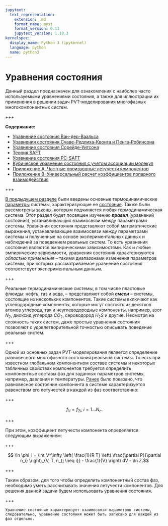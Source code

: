 ```yaml
---
jupytext:
  text_representation:
    extension: .md
    format_name: myst
    format_version: 0.13
    jupytext_version: 1.10.3
kernelspec:
  display_name: Python 3 (ipykernel)
  language: python
  name: python3
---
```


<a id='pvt-eos'></a>
# Уравнения состояния
Данный раздел предназначен для ознакомления с наиболее часто используемыми уравнениями состояния, а также для иллюстрации их применения в решении задач PVT-моделирования многофазных многокомпонентных систем.

+++

**Содержание:**
* [Уравнение состояния Ван-дер-Ваальса](./EOS-1-VanDerWaals.md)
* [Уравнения состояния Суаве-Редлиха-Квонга и Пенга-Робинсона](./EOS-2-SRK-PR.md)
* [Уравнение состояния Сорейде-Уитсона](./EOS-3-SW.md)
* [Теория SAFT](./EOS-4-SAFT.md)
* [Уравнение состояния PC-SAFT](./EOS-5-PCSAFT.md)
* [Кубическое уравнение состояния с учетом ассоциации молекул](./EOS-6-CPA.md)
* [Приложение A. Частные производные летучести компонентов](./EOS-Appendix-A-PD.md)
* [Приложение B. Универсальный расчет коэффициентов попарного взаимодействия](./EOS-Appendix-B-BIP.md)

+++

[В предыдущем разделе](../1-TD/TD-0-Introduction.md) были введены основные термодинамические [параметры](../1-TD/TD-1-Basics.html#pvt-td-basics-observables) системы, характеризующие ее [состояние](../1-TD/TD-1-Basics.html#pvt-td-basics-state). Также были рассмотрены [законы](../1-TD/TD-1-Basics.html#pvt-td-basics-laws), которым подчиняется любая термодинамическая система. Этот раздел будет посвящен изучению ***правил*** (уравнений состояния), устанавливающих взаимосвязи между параметрами системы. Уравнения состояния представляют собой математические выражения, устанавливающие взаимосвязи между параметрами системы и полученные на основе экспериментальных данных и наблюдений за поведением реальных систем. То есть уравнения состояния являются эмпирическими зависимостями. Как и любые эмпирические зависимости, уравнения состояния характеризуются *областью применения* – такими диапазонами изменения параметров системы, при которых рассматриваемое уравнение состояния соответствует экспериментальным данным.

+++

Реальные термодинамические системы, в том числе пластовые флюиды: нефть, газ и вода, – представляют собой ***смеси*** – системы, состоящие из нескольких компонентов. Такие системы включают как углеводородные компоненты, которые могут состоять из десятков атомов углерода, так и неуглеводородные компоненты, например, азот $N_2$, диоксид углерода $CO_2$, сероводород $H_2S$ и другие. Несмотря на сложность таких систем, даже простые уравнения состояния позволяют с удовлетворительной точностью описывать поведение реальных систем.

+++

Одной из основных задач PVT-моделирования является определение равновесного многофазного состояния реальной системы. То есть при известном глобальном компонентном составе системы и некоторых табличных свойствах компонентов требуется определить компонентные составы фаз для заданных параметров системы, например, давления и температуры. [Ранее](../1-TD/TD-15-Fugacity.html#pvt-td-fugacity) было показано, что равновесное состояние компонента в системе характеризуется равенством его летучестей в каждой из фаз соответственно:

+++

$${f_1}_i = {f_2}_i, \; i=1 \ldots N_c.$$

+++

При этом, коэффициент летучести компонента определяется следующим выражением:

+++

$$ \ln \phi_i = \int_V^\infty \left( \frac{1}{R T} \left( \frac{\partial P}{\partial n_i} \right)_{V, T, n_{j \neq i}} - \frac{1}{V} \right) dV - \ln Z.$$

+++

Таким образом, для того чтобы определить компонентный состав фаз, необходимо уметь рассчитывать значения летучести компонентов. Для решения данной задачи будем использовать уравнения состояния.

+++

```{admonition} NB
Уравнение состояния характеризует взаимосвязи параметров системы, следовательно, уравнение состояния может быть записано для каждой из фаз отдельно.
```

